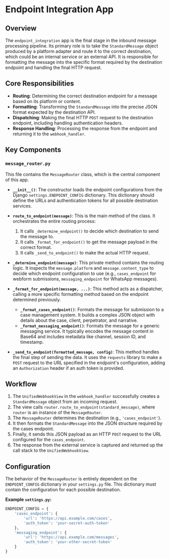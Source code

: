 # Endpoint Integration App

## Overview

The `endpoint_integration` app is the final stage in the inbound message processing pipeline. Its primary role is to take the `StandardMessage` object produced by a platform adapter and route it to the correct destination, which could be an internal service or an external API. It is responsible for formatting the message into the specific format required by the destination endpoint and handling the final HTTP request.

## Core Responsibilities

-   **Routing**: Determining the correct destination endpoint for a message based on its platform or content.
-   **Formatting**: Transforming the `StandardMessage` into the precise JSON format expected by the destination API.
-   **Dispatching**: Making the final HTTP `POST` request to the destination endpoint, including handling authentication headers.
-   **Response Handling**: Processing the response from the endpoint and returning it to the `webhook_handler`.

## Key Components

### `message_router.py`

This file contains the `MessageRouter` class, which is the central component of this app.

-   **`__init__()`**: The constructor loads the endpoint configurations from the Django `settings.ENDPOINT_CONFIG` dictionary. This dictionary should define the URLs and authentication tokens for all possible destination services.

-   **`route_to_endpoint(message)`**: This is the main method of the class. It orchestrates the entire routing process:
    1.  It calls `_determine_endpoint()` to decide which destination to send the message to.
    2.  It calls `_format_for_endpoint()` to get the message payload in the correct format.
    3.  It calls `_send_to_endpoint()` to make the actual HTTP request.

-   **`_determine_endpoint(message)`**: This private method contains the routing logic. It inspects the `message.platform` and `message.content_type` to decide which endpoint configuration to use (e.g., `cases_endpoint` for webform submissions, `messaging_endpoint` for WhatsApp messages).

-   **`_format_for_endpoint(message, ...)`**: This method acts as a dispatcher, calling a more specific formatting method based on the endpoint determined previously.
    -   **`_format_cases_endpoint()`**: Formats the message for submission to a case management system. It builds a complex JSON object with details about the case, client, perpetrator, and narrative.
    -   **`_format_messaging_endpoint()`**: Formats the message for a generic messaging service. It typically encodes the message content in Base64 and includes metadata like channel, session ID, and timestamp.

-   **`_send_to_endpoint(formatted_message, config)`**: This method handles the final step of sending the data. It uses the `requests` library to make a `POST` request to the URL specified in the endpoint's configuration, adding an `Authorization` header if an auth token is provided.

## Workflow

1.  The `UnifiedWebhookView` in the `webhook_handler` successfully creates a `StandardMessage` object from an incoming request.
2.  The view calls `router.route_to_endpoint(standard_message)`, where `router` is an instance of the `MessageRouter`.
3.  The `MessageRouter` determines the destination (e.g., `'cases_endpoint'`).
4.  It then formats the `StandardMessage` into the JSON structure required by the cases endpoint.
5.  Finally, it sends this JSON payload as an HTTP `POST` request to the URL configured for the `cases_endpoint`.
6.  The response from the external service is captured and returned up the call stack to the `UnifiedWebhookView`.

## Configuration

The behavior of the `MessageRouter` is entirely dependent on the `ENDPOINT_CONFIG` dictionary in your `settings.py` file. This dictionary must contain the configuration for each possible destination.

**Example `settings.py`:**

```python
ENDPOINT_CONFIG = {
    'cases_endpoint': {
        'url': 'https://api.example.com/cases',
        'auth_token': 'your-secret-auth-token'
    },
    'messaging_endpoint': {
        'url': 'https://api.example.com/messages',
        'auth_token': 'your-other-secret-token'
    }
}
```
